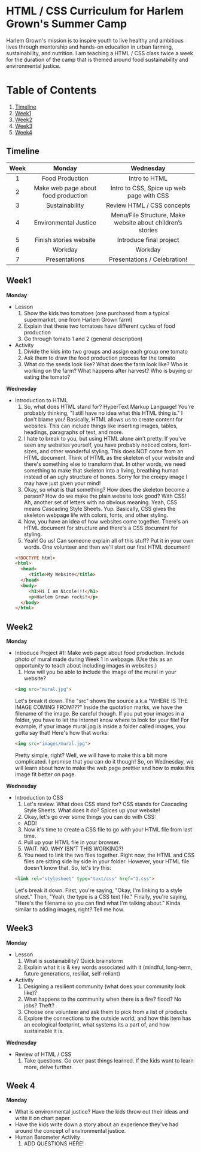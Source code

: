 # HTML / CSS Curriculum for Harlem Grown's Summer Camp
Harlem Grown's mission is to inspire youth to live healthy and ambitious lives through mentorship and hands-on education in urban farming, sustainability, and nutrition.
I am teaching a HTML / CSS class twice a week for the duration of the camp that is themed around food sustainability and environmental justice.
# Table of Contents
1. [Timeline](#timeline)
2. [Week1](#week1)
3. [Week2](#week2)
4. [Week3](#week3)
5. [Week4](#week4)

## Timeline
| Week        | Monday           | Wednesday  |
| :-------------: |:-------------:| :-----:|
| 1      | Food Production | Intro to HTML |
| 2      | Make web page about food production      |   Intro to CSS, Spice up web page with CSS |
| 3 | Sustainability      |    Review HTML / CSS concepts |
| 4 | Environmental Justice      |    Menu/File Structure, Make website about children’s stories |
| 5 | Finish stories website      |    Introduce final project |
| 6 | Workday      |    Workday |
| 7 | Presentations      |    Presentations / Celebration! |

## Week1
**Monday**
* Lesson
	1. Show the kids two tomatoes (one purchased from a typical supermarket, one from Harlem Grown farm)
	2. Explain that these two tomatoes have different cycles of food production
	3.  Go through tomato 1 and 2 (general description) 
* Activity
	1. Divide the kids into two groups and assign each group one tomato
	2. Ask them to draw the food production process for the tomato
	3. What do the seeds look like? What does the farm look like? Who is working on the farm? What happens after harvest? Who is buying or eating the tomato?

**Wednesday**
* Introduction to HTML
  1. So, what does HTML stand for? HyperText Markup Language! You're probably thinking, "I still have no idea what this HTML thing is." I don't blame you! Basically, HTML allows us to create content for websites. This can include things like inserting images, tables, headings, paragraphs of text, and more.
  2. I hate to break to you, but using HTML alone ain't pretty. If you've seen any websites yourself, you have probably noticed colors, font-sizes, and other wonderful styling. This does NOT come from an HTML document. Think of HTML as the skeleton of your website and there's something else to transform that. In other words, we need something to make that skeleton into a living, breathing human instead of an ugly structure of bones. Sorry for the creepy image I may have just given your mind!
  3. Okay, so what is that something? How does the skeleton become a person? How do we make the plain website look good? With CSS! Ah, another set of letters with no obvious meaning. Yeah, CSS means Cascading Style Sheets. Yup. Basically, CSS gives the skeleton webpage life with colors, fonts, and other styling.
  4. Now, you have an idea of how websites come together. There's an HTML document for structure and there's a CSS document for styling.
  5. Yeah! Go us! Can someone explain all of this stuff? Put it in your own words. One volunteer and then we'll start our first HTML document!
  ```html
  <!DOCTYPE html>
  <html> 
	<head>
	   <title>My Website</title>
	</head>
	<body>
	   <h1>Hi I am Nicole!!!</h1>
	   <p>Harlem Grown rocks!</p>		
	</body> 
  </html>
  ```
## Week2
**Monday**
* Introduce Project #1: Make web page about food production. Include photo of mural made during Week 1 in webpage.  (Use this as an opportunity to teach about including images in websites.)
  1. How will you be able to include the image of the mural in your website?
  ```html
  <img src="mural.jpg">
  ```
  Let's break it down. The "src" shows the source a.k.a "WHERE IS THE IMAGE COMING FROM???" Inside the quotation marks, we have the filename of the image. Be careful though. If you put your images in a folder, you have to let the internet know where to look for your file!
  For example, if your image mural.jpg is inside a folder called images, you gotta say that! Here's how that works:
  ```html
  <img src="images/mural.jpg">
  ```
  Pretty simple, right? Well, we will have to make this a bit more complicated. I promise that you can do it though! So, on Wednesday, we will learn about how to make the web page prettier and how to make this image fit better on page.
  
**Wednesday**
* Introduction to CSS
  1. Let's review. What does CSS stand for? CSS stands for Cascading Style Sheets. What does it do? Spices up your website!
  2. Okay, let's go over some things you can do with CSS:
  * ADD!
  3. Now it's time to create a CSS file to go with your HTML file from last time.
  4. Pull up your HTML file in your browser.
  5. WAIT. NO. WHY ISN'T THIS WORKING?!
  6. You need to link the two files together. Right now, the HTML and CSS files are sitting side by side in your folder. However, your HTML file doesn't know that. So, let's try this:
  ```html
  <link rel="stylesheet" type="text/css" href="1.css">
  ```
  Let's break it down. First, you're saying, "Okay, I'm linking to a style sheet." Then, "Yeah, the type is a CSS text file." Finally, you're saying, "Here's the filename so you can find what I'm talking about." Kinda similar to adding images, right? Tell me how.

## Week3
**Monday**
* Lesson
	1. What is sustainability? Quick brainstorm
	2. Explain what it is & key words associated with it (mindful, long-term, future generations, resiliat, self-reliant)
* Activity
	1. Designing a resilient community (what does your community look like)? 
	2. What happens to the community when there is a fire? flood? No jobs? Theft?
	3. Choose one volunteer and ask them to pick from a list of products
	4. Explore the connections to the outside world, and how this item has an ecological footprint, what systems its a part of, and how sustainable it is. 

**Wednesday**
* Review of HTML / CSS
  1. Take questions. Go over past things learned. If the kids want to learn more, delve further.

## Week 4
**Monday**
* What is environmental justice? Have the kids throw out their ideas and write it on chart paper.
* Have the kids write down a story about an experience they've had around the concept of environmental justice.
* Human Barometer Activity
  1. ADD QUESTIONS HERE! 
